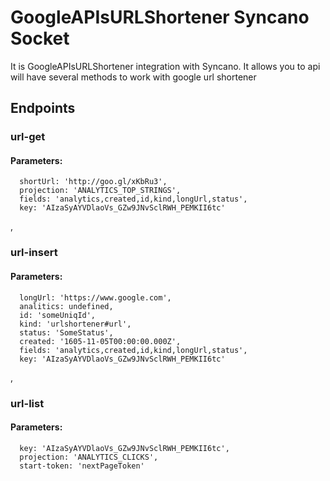 # GoogleAPIsURLShortener Syncano Socket

It is GoogleAPIsURLShortener integration with Syncano. It allows you to api will have several methods to work with google url shortener

## Endpoints

### url-get

#### Parameters:

      shortUrl: 'http://goo.gl/xKbRu3',
      projection: 'ANALYTICS_TOP_STRINGS',
      fields: 'analytics,created,id,kind,longUrl,status',
      key: 'AIzaSyAYVDlaoVs_GZw9JNvSclRWH_PEMKII6tc'

,
### url-insert

#### Parameters:

      longUrl: 'https://www.google.com',
      analitics: undefined,
      id: 'someUniqId',
      kind: 'urlshortener#url',
      status: 'SomeStatus',
      created: '1605-11-05T00:00:00.000Z',
      fields: 'analytics,created,id,kind,longUrl,status',
      key: 'AIzaSyAYVDlaoVs_GZw9JNvSclRWH_PEMKII6tc'

,
### url-list

#### Parameters:

      key: 'AIzaSyAYVDlaoVs_GZw9JNvSclRWH_PEMKII6tc',
      projection: 'ANALYTICS_CLICKS',
      start-token: 'nextPageToken'

